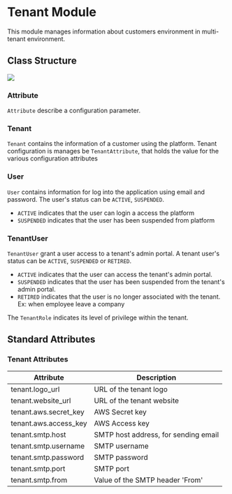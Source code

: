 # Tenant Module

This module manages information about customers environment in multi-tenant environment.

## Class Structure

<img src="https://www.plantuml.com/plantuml/png/bLDTYzim47pthn1vBEGFcECu9r6BgUCKnsdxgfFtKe4i1NtS4Kh_UtVjOEIGEovvYCOpcjtHodxoGRWGUvs1YJrhmGWJza64wFzcZ1tgx_NkLuseMBVbJuvWVzZ_uFM6Rx9_sMWwU72Vj33MyBPi4dCHWbFFCK1xFW6R5sZvxnQNQbTV4DyMPKLR6lgl3ziLRn1i-BhS5XMXekLaBBUqh7QxYXTKwMjP4O6xld5gBRNmVkezzbLTpYfhZWYDw25dUrI7nu3HydbIP8KCwXNvbRKQX456YsVGYQy3Bvqw1MLDmie_Ladms4pvy33IZyGx406w8kHiWm2PtdRgHINKb9n6VfKPUg7IvYVSzsPTb-PH_gJ5kPwVpWzNboVNU6UOyQNvU8ITnNZcghECpe6HvuJILWfzAztOv7Q-DCpQcXTrZ4xGrA_lzLNec1Q__vJ3u1bBotvwWbWcLFQep7l56wlXmp7UE3R-HZDRBX_PuijYFe6BICAWspS3RZ4adOmFIv8l6LA5y22HDHKeADgkVOawsIvobirYJVBqKMLFOBhOw_y0">

### Attribute

`Attribute` describe a configuration parameter.

### Tenant

`Tenant` contains the information of a customer using the platform.
Tenant configuration is manages be `TenantAttribute`, that holds the value for the various configuration attributes

### User

`User` contains information for log into the application using email and password.
The user's status can be `ACTIVE`, `SUSPENDED`.

- `ACTIVE` indicates that the user can login a access the platform
- `SUSPENDED` indicates that the user has been suspended from platform

### TenantUser

`TenantUser` grant a user access to a tenant's admin portal.
A tenant user's status can be `ACTIVE`, `SUSPENDED` or `RETIRED`.

- `ACTIVE` indicates that the user can access the tenant's admin portal.
- `SUSPENDED` indicates that the user has been suspended from the tenant's admin portal.
- `RETIRED` indicates that the user is no longer associated with the tenant. Ex: when employee leave a company

The `TenantRole` indicates its level of privilege within the tenant.

## Standard Attributes

### Tenant Attributes

| Attribute             | Description                          |
|-----------------------|--------------------------------------|
| tenant.logo_url       | URL of the tenant logo               |
| tenant.website_url    | URL of the tenant website            |
| tenant.aws.secret_key | AWS Secret key                       |
| tenant.aws.access_key | AWS Access key                       |
| tenant.smtp.host      | SMTP host address, for sending email |
| tenant.smtp.username  | SMTP username                        |
| tenant.smtp.password  | SMTP password                        |
| tenant.smtp.port      | SMTP port                            |
| tenant.smtp.from      | Value of the SMTP header 'From'      |


